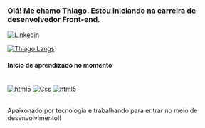 
### Olá! Me chamo Thiago. Estou iniciando na carreira de desenvolvedor Front-end.

[![Linkedin](https://img.shields.io/badge/LinkedIn-0077B5?style=for-the-badge&logo=linkedin&logoColor=white)](https://www.linkedin.com/in/thiago-dutra-107b4a213/)

[![Thiago Langs](https://github-readme-stats.vercel.app/api/top-langs/?username=thiagoduutra&layout=compact)](https://github.com/thiagoduutra/github-readme-stats)

#### Início de aprendizado no momento

<div style="display: inline_block"><br>
<img align="center" alt="html5" src="https://img.shields.io/badge/HTML5-E34F26?style=for-the-badge&logo=html5&logoColor=white" >
<img align="center" alt="Css" src="https://img.shields.io/badge/CSS3-1572B6?style=for-the-badge&logo=css3&logoColor=white" >
<img align="center" alt="html5" src="https://img.shields.io/badge/JavaScript-323330?style=for-the-badge&logo=javascript&logoColor=F7DF1E" >
</div><br>

Apaixonado por tecnologia e trabalhando para entrar no meio de desenvolvimento!! 
